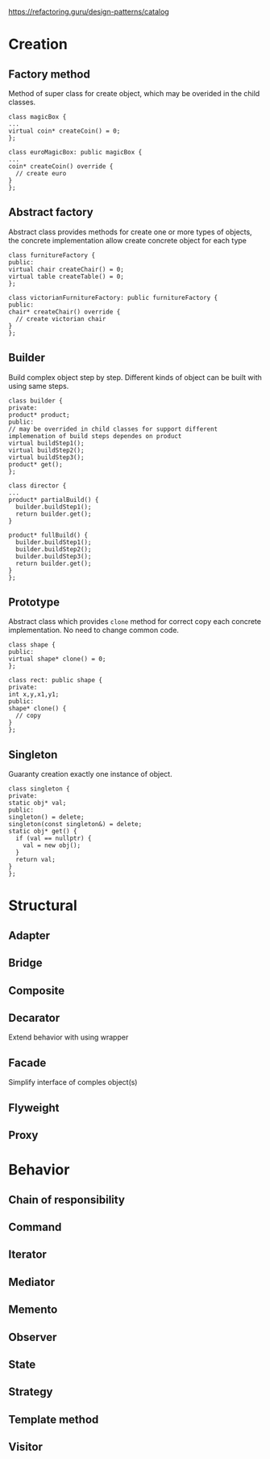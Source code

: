 https://refactoring.guru/design-patterns/catalog
# Creation
## Factory method
Method of super class for create object, which may be overided in the child classes.
```
class magicBox {
...
virtual coin* createCoin() = 0;
};

class euroMagicBox: public magicBox {
...
coin* createCoin() override {
  // create euro
}
};
```
## Abstract factory
Abstract class provides methods for create one or more types of objects, the concrete implementation allow create concrete object for each type
```
class furnitureFactory {
public:
virtual chair createChair() = 0;
virtual table createTable() = 0;
};

class victorianFurnitureFactory: public furnitureFactory {
public:
chair* createChair() override {
  // create victorian chair
}
};
```
## Builder
Build complex object step by step. Different kinds of object can be built with using same steps.
```
class builder {
private:
product* product;
public:
// may be overrided in child classes for support different implemenation of build steps dependes on product
virtual buildStep1();
virtual buildStep2();
virtual buildStep3();
product* get();
};

class director {
...
product* partialBuild() {
  builder.buildStep1();
  return builder.get();
}

product* fullBuild() {
  builder.buildStep1();
  builder.buildStep2();
  builder.buildStep3();
  return builder.get();
}
};
```
## Prototype
Abstract class which provides `clone` method for correct copy each concrete implementation.
No need to change common code.
```
class shape {
public:
virtual shape* clone() = 0;
};

class rect: public shape {
private:
int x,y,x1,y1;
public:
shape* clone() {
  // copy
}
};
```
## Singleton
Guaranty creation exactly one instance of object.
```
class singleton {
private:
static obj* val;
public:
singleton() = delete;
singleton(const singleton&) = delete;
static obj* get() {
  if (val == nullptr) {
    val = new obj();
  }
  return val;
}
};
```
# Structural
## Adapter
## Bridge
## Composite
## Decarator
Extend behavior with using wrapper
## Facade
Simplify interface of comples object(s)
## Flyweight
## Proxy
# Behavior
## Chain of responsibility
## Command
## Iterator
## Mediator
## Memento
## Observer
## State
## Strategy
## Template method
## Visitor
